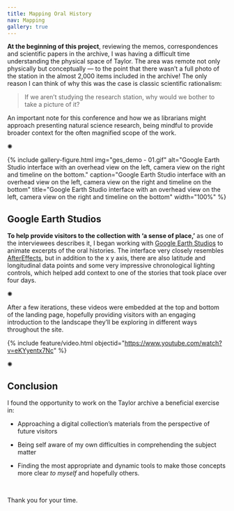 ```yaml
---
title: Mapping Oral History
nav: Mapping
gallery: true
---
```


**At the beginning of this project**, reviewing the memos, correspondences and scientific papers in the archive, I was having a difficult time understanding the physical space of Taylor. The area was remote not only physically but conceptually — to the point that there wasn’t a full photo of the station in the almost 2,000 items included in the archive! The only reason I can think of why this was the case is classic scientific rationalism: 

<blockquote class="quote">
If we aren’t studying the research station, why would we bother to take a picture of it?
</blockquote>

An important note for this conference and how we as librarians might approach presenting natural science research, being mindful to provide broader context for the often magnified scope of the work.

<div class="symbol-container">
    <p class="symbol">&#10042;</p>
</div>

{% include gallery-figure.html img="ges_demo - 01.gif" alt="Google Earth Studio interface with an overhead view on the left, camera view on the right and timeline on the bottom." caption="Google Earth Studio interface with an overhead view on the left, camera view on the right and timeline on the bottom" title="Google Earth Studio interface with an overhead view on the left, camera view on the right and timeline on the bottom" width="100%" %}

## Google Earth Studios

**To help provide visitors to the collection with ‘a sense of place,’** as one of the interviewees describes it, I began working with [Google Earth Studios](https://www.google.com/earth/studio/faq/#:~:text=Earth%20Studio%20is%20a%20web,for%20still%20and%20animated%20content) to animate excerpts of the oral histories. The interface very closely resembles [AfterEffects](https://www.adobe.com/creativecloud/video/premiere-pro-vs-after-effects.html#:~:text=After%20Effects%20is%20renowned%20for,of%20titles%20and%20motion%20graphics), but in addition to the x y axis, there are also latitude and longitudinal data points and some very impressive chronological lighting controls, which helped add context to one of the stories that took place over four days.

<div class="symbol-container">
    <p class="symbol">&#10042;</p>
</div>

After a few iterations, these videos were embedded at the top and bottom of the landing page, hopefully providing visitors with an engaging introduction to the landscape they’ll be exploring in different ways throughout the site.  

{% include feature/video.html objectid="https://www.youtube.com/watch?v=eKYyentx7Nc" %}

<div class="symbol-container">
    <p class="symbol">&#10042;</p>
</div>

## Conclusion

I found the opportunity to work on the Taylor archive a beneficial exercise in:

- Approaching a digital collection’s materials from the perspective of future visitors 

- Being self aware of my own difficulties in comprehending the subject matter 

- Finding the most appropriate and dynamic tools to make those concepts more clear _to myself_ and hopefully others. 

<br>

Thank you for your time. 

<br>

